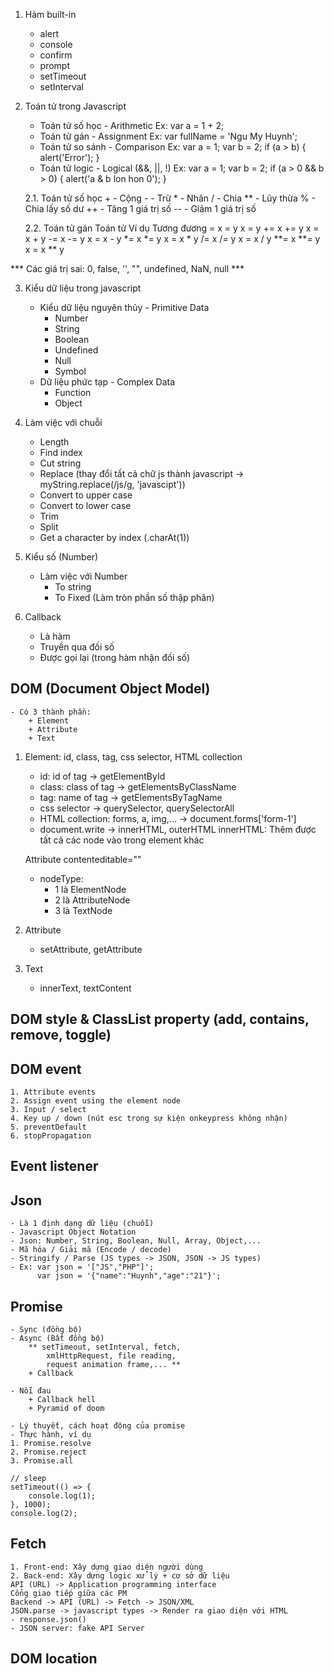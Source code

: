 1. Hàm built-in
    - alert
    - console
    - confirm
    - prompt
    - setTimeout
    - setInterval

2. Toán tử trong Javascript
    - Toán tử số học - Arithmetic
        Ex: var a = 1 + 2;
    - Toán tử gán - Assignment
        Ex: var fullName = 'Ngu My Huynh';
    - Toán tử so sánh - Comparison
        Ex: var a = 1;
            var b = 2;
            if (a > b) {
                alert('Error');
            }
    - Toán tử logic - Logical (&&, ||, !)
        Ex: var a = 1;
            var b = 2;
            if (a > 0 && b > 0) {
                alert('a & b lon hon 0');
            }

    2.1. Toán tử số học
        +     - Cộng
        -     - Trừ
        *     - Nhân
        /     - Chia
        **    - Lũy thừa
        %     - Chia lấy số dư
        ++    - Tăng 1 giá trị số
        --    - Giảm 1 giá trị số

    2.2. Toán tử gán
    Toán tử         Ví dụ               Tương đương
    =               x = y               x = y
    +=              x += y              x = x + y
    -=              x -= y              x = x - y
    *=              x *= y              x = x * y
    /=              x /= y              x = x / y
    **=             x **= y             x = x ** y

*** Các giá trị sai: 0, false, '', "", undefined, NaN, null ***

3. Kiểu dữ liệu trong javascript
    - Kiểu dữ liệu nguyên thủy - Primitive Data
        + Number
        + String
        + Boolean
        + Undefined
        + Null
        + Symbol
    - Dữ liệu phức tạp - Complex Data
        + Function
        + Object

4. Làm việc với chuỗi
    - Length
    - Find index
    - Cut string
    - Replace (thay đổi tất cả chữ js thành javascript -> myString.replace(/js/g, 'javascipt'))
    - Convert to upper case
    - Convert to lower case
    - Trim
    - Split
    - Get a character by index (.charAt(1))

5. Kiểu số (Number)
    - Làm việc với Number
        + To string
        + To Fixed (Làm tròn phần số thập phân)


6. Callback
    - Là hàm
    - Truyền qua đối số
    - Được gọi lại (trong hàm nhận đối số)


## DOM (Document Object Model)
    - Có 3 thành phần:
        + Element
        + Attribute
        + Text

1. Element: id, class, tag, css selector, HTML collection
    - id: id of tag             -> getElementById
    - class: class of tag       -> getElementsByClassName
    - tag: name of tag          -> getElementsByTagName
    - css selector              -> querySelector, querySelectorAll
    - HTML collection: forms, a, img,...      -> document.forms['form-1']
    - document.write
    -> innerHTML, outerHTML
    innerHTML: Thêm được tất cả các node vào trong element khác
    <!-- Có thể chỉnh sửa -->
    Attribute contenteditable=""
    - nodeType:
        + 1 là ElementNode
        + 2 là AttributeNode
        + 3 là TextNode

2. Attribute
    - setAttribute, getAttribute

3. Text
    - innerText, textContent

## DOM style & ClassList property (add, contains, remove, toggle)

## DOM event
    1. Attribute events
    2. Assign event using the element node
    3. Input / select
    4. Key up / down (nút esc trong sự kiện onkeypress không nhận)
    5. preventDefault
    6. stopPropagation
    
## Event listener
## Json
    - Là 1 định dạng dữ liệu (chuỗi)
    - Javascript Object Notation
    - Json: Number, String, Boolean, Null, Array, Object,...
    - Mã hóa / Giải mã (Encode / decode)
    - Stringify / Parse (JS types -> JSON, JSON -> JS types)
    - Ex: var json = '["JS","PHP"]';
          var json = '{"name":"Huynh","age":"21"}';

## Promise
    - Sync (đồng bộ)
    - Async (Bất đồng bộ)
        ** setTimeout, setInterval, fetch,
            xmlHttpRequest, file reading,
            request animation frame,... **
        + Callback
    
    - Nỗi đau
        + Callback hell
        + Pyramid of doom
        
    - Lý thuyết, cách hoạt động của promise
    - Thực hành, ví dụ
    1. Promise.resolve
    2. Promise.reject
    3. Promise.all

    // sleep
    setTimeout(() => {
        console.log(1);
    }, 1000);
    console.log(2);

## Fetch
    1. Front-end: Xây dựng giao diện người dùng
    2. Back-end: Xây dựng logic xử lý + cơ sở dữ liệu
    API (URL) -> Application programming interface
    Cổng giao tiếp giữa các PM
    Backend -> API (URL) -> Fetch -> JSON/XML
    JSON.parse -> javascript types -> Render ra giao diện với HTML
    - response.json()
    - JSON server: fake API Server

## DOM location
    